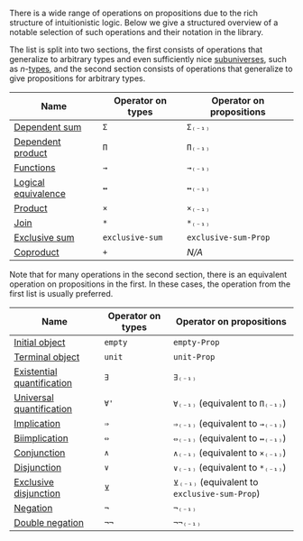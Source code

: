 There is a wide range of operations on propositions due to the rich structure of
intuitionistic logic. Below we give a structured overview of a notable selection
of such operations and their notation in the library.

The list is split into two sections, the first consists of operations that
generalize to arbitrary types and even sufficiently nice
[subuniverses](foundation.subuniverses.md), such as
$n$-[types](foundation-core.truncated-types.md), and the second section consists
of operations that generalize to give propositions for arbitrary types.

| Name                                                        | Operator on types | Operator on propositions |
| ----------------------------------------------------------- | ----------------- | ------------------------ |
| [Dependent sum](foundation.dependent-pair-types.md)         | `Σ`               | `Σ₍₋₁₎`                  |
| [Dependent product](foundation.dependent-function-types.md) | `Π`               | `Π₍₋₁₎`                  |
| [Functions](foundation-core.function-types.md)              | `→`               | `→₍₋₁₎`                  |
| [Logical equivalence](foundation.logical-equivalences.md)   | `↔`               | `↔₍₋₁₎`                  |
| [Product](foundation-core.cartesian-product-types.md)       | `×`               | `×₍₋₁₎`                  |
| [Join](synthetic-homotopy-theory.joins-of-types.md)         | `*`               | `*₍₋₁₎`                  |
| [Exclusive sum](foundation.exclusive-sum.md)                | `exclusive-sum`   | `exclusive-sum-Prop`     |
| [Coproduct](foundation-core.coproduct-types.md)             | `+`               | _N/A_                    |

Note that for many operations in the second section, there is an equivalent
operation on propositions in the first. In these cases, the operation from the
first list is usually preferred.

| Name                                                                   | Operator on types | Operator on propositions                     |
| ---------------------------------------------------------------------- | ----------------- | -------------------------------------------- |
| [Initial object](foundation-core.empty-types.md)                       | `empty`           | `empty-Prop`                                 |
| [Terminal object](foundation.unit-type.md)                             | `unit`            | `unit-Prop`                                  |
| [Existential quantification](foundation.existential-quantification.md) | `∃`               | `∃₍₋₁₎`                                      |
| [Universal quantification](foundation.universal-quantification.md)     | `∀'`              | `∀₍₋₁₎` (equivalent to `Π₍₋₁₎`)              |
| [Implication](foundation.implication.md)                               | `⇒`               | `⇒₍₋₁₎` (equivalent to `→₍₋₁₎`)              |
| [Biimplication](foundation.biimplication.md)                           | `⇔`               | `⇔₍₋₁₎` (equivalent to `↔₍₋₁₎`)              |
| [Conjunction](foundation.conjunction.md)                               | `∧`               | `∧₍₋₁₎` (equivalent to `×₍₋₁₎`)              |
| [Disjunction](foundation.disjunction.md)                               | `∨`               | `∨₍₋₁₎` (equivalent to `*₍₋₁₎`)              |
| [Exclusive disjunction](foundation.exclusive-disjunction.md)           | `⊻`               | `⊻₍₋₁₎` (equivalent to `exclusive-sum-Prop`) |
| [Negation](foundation.negation.md)                                     | `¬`               | `¬₍₋₁₎`                                      |
| [Double negation](foundation.double-negation.md)                       | `¬¬`              | `¬¬₍₋₁₎`                                     |
